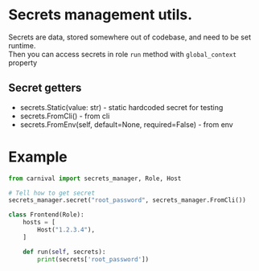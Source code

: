 # Secrets management utils.
Secrets are data, stored somewhere out of codebase, 
and need to be set runtime.  
Then you can access secrets in role `run` method with `global_context` property


## Secret getters
* secrets.Static(value: str) - static hardcoded secret for testing
* secrets.FromCli() - from cli
* secrets.FromEnv(self, default=None, required=False) - from env

# Example
```python
from carnival import secrets_manager, Role, Host

# Tell how to get secret
secrets_manager.secret("root_password", secrets_manager.FromCli())

class Frontend(Role):
    hosts = [
        Host("1.2.3.4"),
    ]

    def run(self, secrets):
        print(secrets['root_password'])
```
